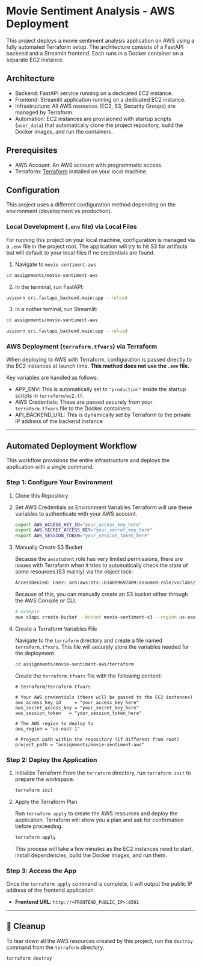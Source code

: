 # Movie Sentiment Analysis - AWS Deployment

This project deploys a movie sentiment analysis application on AWS using a fully automated Terraform setup. The architecture consists of a FastAPI backend and a Streamlit frontend. Each runs in a Docker container on a separate EC2 instance.

## Architecture

- Backend: FastAPI service running on a dedicated EC2 instance.
- Frontend: Streamlit application running on a dedicated EC2 instance.
- Infrastructure: All AWS resources (EC2, S3, Security Groups) are managed by Terraform.
- Automation: EC2 instances are provisioned with startup scripts (`user_data`) that automatically clone the project repository, build the Docker images, and run the containers.

## Prerequisites

- AWS Account: An AWS account with programmatic access.
- Terraform: [Terraform](https://learn.hashicorp.com/tutorials/terraform/install-cli) installed on your local machine.

## Configuration

This project uses a different configuration method depending on the environment (development vs production).

### Local Development (`.env` file) via Local Files

For running this project on your local machine, configuration is managed via a `.env` file in the project root. The application will try to hit S3 for artifacts but will default to your local files if no credentials are found.

1. Navigate to `movie-sentiment-aws`

```bash
cd assignments/movie-sentiment-aws 
```

2. In the terminal, run FastAPI:

```bash  
uvicorn src.fastapi_backend.main:app --reload
```

3. In a nother teminal, run Streamlit:

```bash
cd assignments/movie-sentiment-aws   

uvicorn src.fastapi_backend.main:app --reload
```

### AWS Deployment (`terraform.tfvars`) via Terraform

When deploying to AWS with Terraform, configuration is passed directly to the EC2 instances at launch time. **This method does not use the `.env` file.**

Key variables are handled as follows:

-   APP_ENV: This is automatically set to `"production"` inside the startup scripts in `terraform/ec2.tf`.
-   AWS Credentials: These are passed securely from your `terraform.tfvars` file to the Docker containers.
-   API_BACKEND_URL: This is dynamically set by Terraform to the private IP address of the backend instance

---

## Automated Deployment Workflow

This workflow provisions the entire infrastructure and deploys the application with a single command.

### Step 1: Configure Your Environment

1. Clone this Repository

2. Set AWS Credentials as Environment Variables
    Terraform will use these variables to authenticate with your AWS account.
    ```bash
    export AWS_ACCESS_KEY_ID="your_access_key_here"
    export AWS_SECRET_ACCESS_KEY="your_secret_key_here"
    export AWS_SESSION_TOKEN="your_session_token_here"
    ```

3. Manually Create S3 Bucket
    
    Because the `awsstudent` role has very limited permissions, there are issues with Terraform when it tries to automatically check the state of some resources (S3 mainly) via
    the object lock:
    ```bash
    AccessDenied: User: arn:aws:sts::614899697409:assumed-role/voclabs/user4228548=jairus is not authorized to perform: s3:GetBucketObjectLockConfiguration on resource: "arn:aws:s3:::movie-sentiment-s3-dig97dh6" with an explicit deny in an identity-based policy
    ```

    Because of this, you can manually create an S3 bucket either through the AWS Console or CLI. 
    ```bash
    # example
    aws s3api create-bucket --bucket movie-sentiment-s3 --region us-east-1
    ```

4. Create a Terraform Variables File

    Navigate to the `terraform` directory and create a file named `terraform.tfvars`. This file will securely store the variables needed for the deployment.

    ```bash
    cd assignments/movie-sentiment-aws/terraform
    ```

    Create the `terraform.tfvars` file with the following content:

    ```hcl
    # terraform/terraform.tfvars

    # Your AWS credentials (these will be passed to the EC2 instances)
    aws_access_key_id     = "your_access_key_here"
    aws_secret_access_key = "your_secret_key_here"
    aws_session_token   = "your_session_token_here"

    # The AWS region to deploy to
    aws_region = "us-east-1"

    # Project path within the repository (if different from root)
    project_path = "assignments/movie-sentiment-aws" 
    ```

### Step 2: Deploy the Application

1. Initialize Terraform
   From the `terraform` directory, run `terraform init` to prepare the workspace.

    ```bash
    terraform init
    ```

2.  Apply the Terraform Plan

    Run `terraform apply` to create the AWS resources and deploy the application. Terraform will show you a plan and ask for confirmation before proceeding.

    ```bash
    terraform apply
    ```

    This process will take a few minutes as the EC2 instances need to start, install dependencies, build the Docker images, and run them.

### Step 3: Access the App

Once the `terraform apply` command is complete, it will output the public IP address of the frontend application.

- **Frontend URL**: `http://<FRONTEND_PUBLIC_IP>:8501`


---

## 🧹 Cleanup

To tear down all the AWS resources created by this project, run the `destroy` command from the `terraform` directory.

```bash
terraform destroy
```

